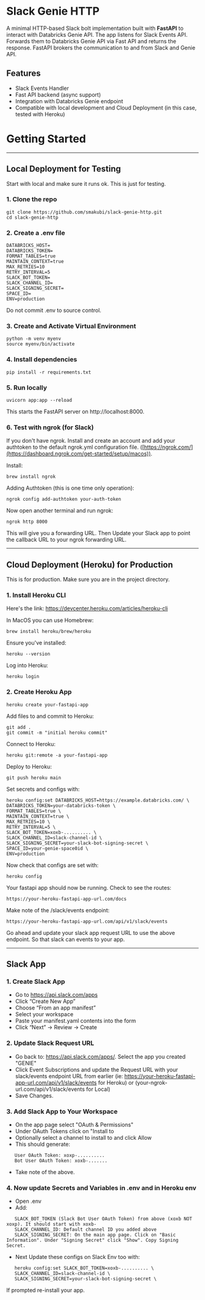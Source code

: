 # Slack Genie HTTP

A minimal HTTP-based Slack bolt implementation built with **FastAPI** to interact with Databricks Genie API. The app listens for Slack Events API. Forwards them to Databricks Genie API via Fast API and returns the response. FastAPI brokers the communication to and from Slack and Genie API.


## Features
- Slack Events Handler
- Fast API backend (async support)
- Integration with Databricks Genie endpoint
- Compatible with local development and Cloud Deployment (in this case, tested with Heroku)

# Getting Started
---
## Local Deployment for Testing
Start with local and make sure it runs ok. This is just for testing.

### 1. Clone the repo
```
git clone https://github.com/smakubi/slack-genie-http.git
cd slack-genie-http
```

### 2. Create a .env file
```
DATABRICKS_HOST=
DATABRICKS_TOKEN=
FORMAT_TABLES=true
MAINTAIN_CONTEXT=true
MAX_RETRIES=10
RETRY_INTERVAL=5
SLACK_BOT_TOKEN=
SLACK_CHANNEL_ID=
SLACK_SIGNING_SECRET=
SPACE_ID=
ENV=production
```
Do not commit .env to source control.

### 3. Create and Activate Virtual Environment
```
python -m venv myenv
source myenv/bin/activate
```
### 4. Install dependencies
```
pip install -r requirements.txt
```

### 5. Run locally
```
uvicorn app:app --reload
```
This starts the FastAPI server on http://localhost:8000.

### 6. Test with ngrok (for Slack)
If you don't have ngrok. Install and create an account and add your authtoken to the default ngrok.yml configuration file.
 ([https://ngrok.com/](https://dashboard.ngrok.com/get-started/setup/macos)). 

 Install:
 ```
brew install ngrok
```

Adding Authtoken (this is one time only operation):
```
ngrok config add-authtoken your-auth-token
```
Now open another terminal and run ngrok:
```
ngrok http 8000
```
This will give you a forwarding URL. Then Update your Slack app to point the callback URL to your ngrok forwarding URL.

---
## Cloud Deployment (Heroku) for Production
This is for production. Make sure you are in the project directory.
### 1. Install Heroku CLI
Here's the link: https://devcenter.heroku.com/articles/heroku-cli

In MacOS you can use Homebrew:
```
brew install heroku/brew/heroku
```
Ensure you've installed:
```
heroku --version
```

Log into Heroku:
```
heroku login
```

### 2. Create Heroku App
```
heroku create your-fastapi-app
```
Add files to and commit to Heroku:
```
git add .
git commit -m "initial heroku commit"
```

Connect to Heroku:
```
heroku git:remote -a your-fastapi-app
```

Deploy to Heroku:
```
git push heroku main
```

Set secrets and configs with:
```
heroku config:set DATABRICKS_HOST=https://example.databricks.com/ \
DATABRICKS_TOKEN=your-databricks-token \
FORMAT_TABLES=true \
MAINTAIN_CONTEXT=true \
MAX_RETRIES=10 \
RETRY_INTERVAL=5 \
SLACK_BOT_TOKEN=xoxb-.......... \
SLACK_CHANNEL_ID=slack-channel-id \
SLACK_SIGNING_SECRET=your-slack-bot-signing-secret \
SPACE_ID=your-genie-space0id \
ENV=production
```

Now check that configs are set with:
```
heroku config
```

Your fastapi app should now be running.
Check to see the routes:
```
https://your-heroku-fastapi-app-url.com/docs
```
Make note of the /slack/events endpoint:
```
https://your-heroku-fastapi-app-url.com/api/v1/slack/events
```
Go ahead and update your slack app request URL to use the above endpoint. So that slack can events to your app.


---
## Slack App
### 1. Create Slack App
- Go to https://api.slack.com/apps
- Click “Create New App”
- Choose “From an app manifest”
- Select your workspace
- Paste your manifest.yaml contents into the form
- Click “Next” → Review → Create

### 2. Update Slack Request URL
- Go back to: https://api.slack.com/apps/. Select the app you created "GENIE"
- Click Event Subscriptions and update the Request URL with your slack/events endpoint URL from earlier (ie: https://your-heroku-fastapi-app-url.com/api/v1/slack/events for Heroku) or (your-ngrok-url.com/api/v1/slack/events for Local)
- Save Changes.

### 3. Add Slack App to Your Workspace
- On the app page select "OAuth & Permissions"
- Under OAuth Tokens click on "Install to <Your Workspace Name>
- Optionally select a channel to install to and click Allow
- This should generate:
```
   User OAuth Token: xoxp-..........
   Bot User OAuth Token: xoxb-.......
```
- Take note of the above.

### 4. Now update Secrets and Variables in .env and in Heroku env
- Open .env
- Add:
```
   SLACK_BOT_TOKEN (Slack Bot User OAuth Token) from above (xoxb NOT xoxp). It should start with xoxb-
   SLACK_CHANNEL_ID: Default channel ID you added above 
   SLACK_SIGNING_SECRET: On the main app page. Click on "Basic Information". Under "Signing Secret" click "Show". Copy Signing Secret.
```

- Next Update these configs on Slack Env too with:
```
   heroku config:set SLACK_BOT_TOKEN=xoxb-.......... \
   SLACK_CHANNEL_ID=slack-channel-id \
   SLACK_SIGNING_SECRET=your-slack-bot-signing-secret \
```

If prompted re-install your app.